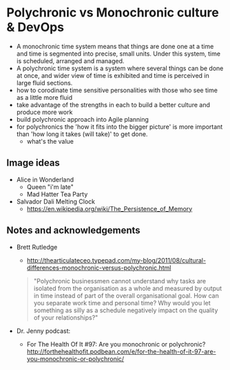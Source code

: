 # Polychronic vs Monochronic culture & DevOps

* A monochronic time system means that things are done one at a time and time is segmented into precise, small units. Under this system, time is scheduled, arranged and managed.
* A polychronic time system is a system where several things can be done at once, and wider view of time is exhibited and time is perceived in large fluid sections.
* how to corodinate time sensitive personalities with those who see time as a little more fluid
* take advantage of the strengths in each to build a better culture and produce more work
* build polychronic approach into Agile planning
* for polychronics the 'how it fits into the bigger picture' is more important than 'how long it takes (will take)' to get done.
	* what's the value



## Image ideas
* Alice in Wonderland
	* Queen "i'm late"
	* Mad Hatter Tea Party
* Salvador Dali Melting Clock
	* https://en.wikipedia.org/wiki/The_Persistence_of_Memory



## Notes and acknowledgements
* Brett Rutledge
	* http://thearticulateceo.typepad.com/my-blog/2011/08/cultural-differences-monochronic-versus-polychronic.html
	> "Polychronic businessmen cannot understand why tasks are isolated from the organisation as a whole and measured by output in time instead of part of the overall organisational goal. How can you separate work time and personal time? Why would you let something as silly as a schedule negatively impact on the quality of your relationships?"

* Dr. Jenny podcast:
	* For The Health Of It #97: Are you monochronic or polychronic? http://forthehealthofit.podbean.com/e/for-the-health-of-it-97-are-you-monochronic-or-polychronic/
